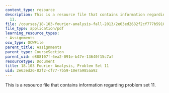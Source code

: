 ```yaml
---
content_type: resource
description: This is a resource file that contains information regarding problem set
  11.
file: /courses/18-103-fourier-analysis-fall-2013/2e63ed2682f2cf777b5910e7a985aa92_MIT18_103F13_pset11.pdf
file_type: application/pdf
learning_resource_types:
- Assignments
ocw_type: OCWFile
parent_title: Assignments
parent_type: CourseSection
parent_uid: e888107f-6ea2-091e-b47e-13640f15c7af
resourcetype: Document
title: 18.103 Fourier Analysis, Problem Set 11
uid: 2e63ed26-82f2-cf77-7b59-10e7a985aa92
---
```

This is a resource file that contains information regarding problem set 11.

